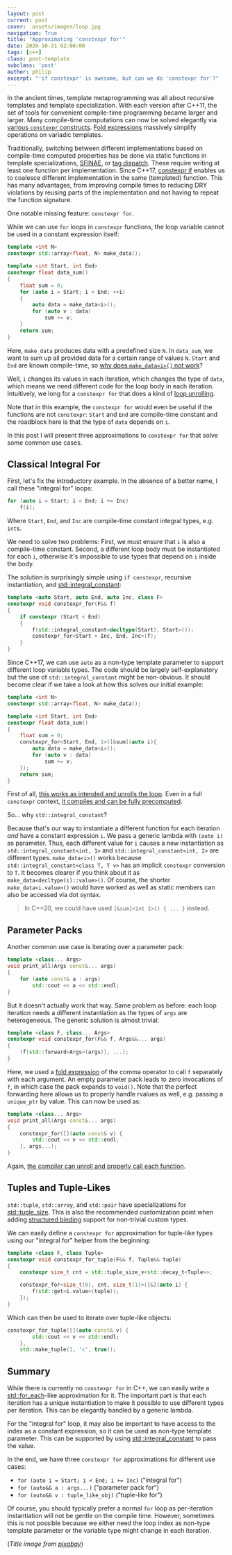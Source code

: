```yaml
---
layout: post
current: post
cover:  assets/images/loop.jpg
navigation: True
title: "Approximating 'constexpr for'"
date: 2020-10-31 02:00:00
tags: [c++]
class: post-template
subclass: 'post'
author: philip
excerpt: "'if constexpr' is awesome, but can we do 'constexpr for'?"
---
```


In the ancient times, template metaprogramming was all about recursive templates and template specialization.
With each version after C++11, the set of tools for convenient compile-time programming became larger and larger.
Many compile-time computations can now be solved elegantly via [various `constexpr` constructs](https://en.cppreference.com/w/cpp/language/constexpr).
[Fold expressions](https://en.cppreference.com/w/cpp/language/fold) massively simplify operations on variadic templates.

Traditionally, switching between different implementations based on compile-time computed properties has be done via static functions in template specializations, [SFINAE](https://en.cppreference.com/w/cpp/language/sfinae), or [tag dispatch](https://arne-mertz.de/2016/10/tag-dispatch/).
These require writing at least one function per implementation.
Since C++17, [constexpr if](https://en.cppreference.com/w/cpp/language/if) enables us to coalesce different implementation in the same (templated) function.
This has many advantages, from improving compile times to reducing DRY violations by reusing parts of the implementation and not having to repeat the function signature.

One notable missing feature: `constexpr for`.

While we can use `for` loops in `constexpr` functions, the loop variable cannot be used in a constant expression itself:

```cpp
template <int N>
constexpr std::array<float, N> make_data();

template <int Start, int End>
constexpr float data_sum()
{
    float sum = 0;
    for (auto i = Start; i < End; ++i)
    {
        auto data = make_data<i>();
        for (auto v : data)
            sum += v;
    }
    return sum;
}
```

Here, `make_data` produces data with a predefined size `N`.
In `data_sum`, we want to sum up all provided data for a certain range of values `N`.
`Start` and `End` are known compile-time, so [why does `make_data<i>()` not work](https://godbolt.org/z/K9rddb)?

Well, `i` changes its values in each iteration, which changes the type of `data`, which means we need different code for the loop body in each iteration.
Intuitively, we long for a `constexpr for` that does a kind of [loop unrolling](https://en.wikipedia.org/wiki/Loop_unrolling).

Note that in this example, the `constexpr for` would even be useful if the functions are not `constexpr`: `Start` and `End` are compile-time constant and the roadblock here is that the type of `data` depends on `i`.

In this post I will present three approximations to `constexpr for` that solve some common use cases.


## Classical Integral For

First, let's fix the introductory example.
In the absence of a better name, I call these "integral for" loops:

```cpp
for (auto i = Start; i < End; i += Inc)
    f(i);
```

Where `Start`, `End`, and `Inc` are compile-time constant integral types, e.g. `int`s.

We need to solve two problems:
First, we must ensure that `i` is also a compile-time constant.
Second, a different loop body must be instantiated for each `i`, otherwise it's impossible to use types that depend on `i` inside the body.

The solution is surprisingly simple using `if constexpr`, recursive instantiation, and [std::integral_constant](https://en.cppreference.com/w/cpp/types/integral_constant):

```cpp
template <auto Start, auto End, auto Inc, class F>
constexpr void constexpr_for(F&& f)
{
    if constexpr (Start < End)
    {
        f(std::integral_constant<decltype(Start), Start>());
        constexpr_for<Start + Inc, End, Inc>(f);
    }
}
```

Since C++17, we can use `auto` as a non-type template parameter to support different loop variable types.
The code should be largely self-explanatory but the use of `std::integral_constant` might be non-obvious.
It should become clear if we take a look at how this solves our initial example:

```cpp
template <int N>
constexpr std::array<float, N> make_data();

template <int Start, int End>
constexpr float data_sum()
{
    float sum = 0;
    constexpr_for<Start, End, 1>([&sum](auto i){
        auto data = make_data<i>();
        for (auto v : data)
            sum += v;
    });
    return sum;
}
```

First of all, [this works as intended and unrolls the loop](https://godbolt.org/z/TPTxEW). 
Even in a full `constexpr` context, [it compiles and can be fully precomputed](https://godbolt.org/z/e3soa1).

So... why `std::integral_constant`?

Because that's our way to instantiate a different function for each iteration _and_ have a constant expression `i`.
We pass a generic lambda with `(auto i)` as parameter.
Thus, each different value for `i` causes a new instantiation as `std::integral_constant<int, 1>` and `std::integral_constant<int, 2>` are different types.
`make_data<i>()` works because `std::integral_constant<class T, T v>` has an implicit `constexpr` conversion to `T`.
It becomes clearer if you think about it as `make_data<decltype(i)::value>()`.
Of course, the shorter `make_data<i.value>()` would have worked as well as static members can also be accessed via dot syntax.

> In C++20, we could have used `[&sum]<int I>() { ... }` instead.


## Parameter Packs

Another common use case is iterating over a parameter pack:

```cpp
template <class... Args>
void print_all(Args const&... args)
{
    for (auto const& a : args)
        std::cout << a << std::endl;
}
```

But it doesn't actually work that way.
Same problem as before: each loop iteration needs a different instantiation as the types of `args` are heterogeneous.
The generic solution is almost trivial:

```cpp
template <class F, class... Args>
constexpr void constexpr_for(F&& f, Args&&... args)
{
    (f(std::forward<Args>(args)), ...);
}
```

Here, we used a [fold expression](https://en.cppreference.com/w/cpp/language/fold) of the comma operator to call `f` separately with each argument.
An empty parameter pack leads to zero invocations of `f`, in which case the pack expands to `void()`.
Note that the perfect forwarding here allows us to properly handle rvalues as well, e.g. passing a `unique_ptr` by value.
This can now be used as:

```cpp
template <class... Args>
void print_all(Args const&... args)
{
    constexpr_for([](auto const& v) {
        std::cout << v << std::endl;
    }, args...);
}
```

Again, [the compiler can unroll and properly call each function](https://godbolt.org/z/53ebaP).


## Tuples and Tuple-Likes

`std::tuple`, `std::array`, and `std::pair` have specializations for [std::tuple_size](https://en.cppreference.com/w/cpp/utility/tuple/tuple_size).
This is also the recommended customization point when adding [structured binding](https://en.cppreference.com/w/cpp/language/structured_binding) support for non-trivial custom types.

We can easily define a `constexpr for` approximation for tuple-like types using our "integral for" helper from the beginning:

```cpp
template <class F, class Tuple>
constexpr void constexpr_for_tuple(F&& f, Tuple&& tuple)
{
    constexpr size_t cnt = std::tuple_size_v<std::decay_t<Tuple>>;

    constexpr_for<size_t(0), cnt, size_t(1)>([&](auto i) {
        f(std::get<i.value>(tuple));
    });
}
```

Which can then be used to iterate over tuple-like objects:

```cpp
constexpr_for_tuple([](auto const& v) {
        std::cout << v << std::endl;
    },
    std::make_tuple(1, 'c', true));
```


## Summary

While there is currently no `constexpr for` in C++, we can easily write a [std::for_each](https://en.cppreference.com/w/cpp/algorithm/for_each)-like approximation for it.
The important part is that each iteration has a unique instantiation to make it possible to use different types per iteration.
This can be elegantly handled by a generic lambda.

For the "integral for" loop, it may also be important to have access to the index as a constant expression, so it can be used as non-type template parameter.
This can be supported by using [std::integral_constant](https://en.cppreference.com/w/cpp/types/integral_constant) to pass the value.

In the end, we have three `constexpr for` approximations for different use cases:

* `for (auto i = Start; i < End; i += Inc)` ("integral for")
* `for (auto&& a : args...)` ("parameter pack for")
* `for (auto&& v : tuple_like_obj)` ("tuple-like for")

Of course, you should typically prefer a normal `for` loop as per-iteration instantiation will not be gentle on the compile time.
However, sometimes this is not possible because we either need the loop index as non-type template parameter or the variable type might change in each iteration.

(_Title image from [pixabay](https://pixabay.com/photos/rollercoaster-looping-amusement-801833/)_)
